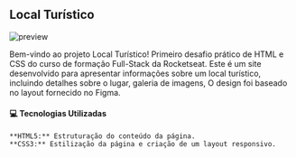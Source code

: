 ## Local Turístico



![preview](https://github.com/user-attachments/assets/2e3d3a4d-39be-421b-b64f-93211513e745)



Bem-vindo ao projeto Local Turístico! Primeiro desafio prático de HTML e CSS do curso de formação Full-Stack da Rocketseat. Este é um site desenvolvido para apresentar informações sobre um local turístico, incluindo detalhes sobre o lugar, galeria de imagens, O design foi baseado no layout fornecido no Figma.





#### 💻 Tecnologias Utilizadas

    **HTML5:** Estruturação do conteúdo da página.
    **CSS3:** Estilização da página e criação de um layout responsivo.
